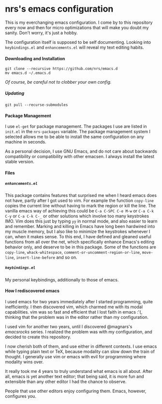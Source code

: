 # nrs's emacs configuration

This is my everchanging emacs configuration. I come by to this repository
every now and then for micro optimizations that will make you
doubt my sanity. Don't worry, it's just a hobby.

The configuration itself is supposed to be self documenting. Looking into
`keybindings.el` and `enhancements.el` will reveal my text editing habits.

#### Downloading and Installation

    git clone --recursive https://github.com/nrs/emacs.d
    mv emacs.d ~/.emacs.d

*Of course, be careful not to clobber your own config.*

##### Updating

    git pull --recurse-submodules

#### Package Management

I use `el-get` for package management. The packages I use are listed in
`init.el` in the `nrs-packages` variable.
The package management system I selected allows me
to be able to install the same configuration on any machine in seconds.

As a personal decision, I use GNU Emacs, and do not care about backwards
compatibility or compatibility with other emacsen. I always install the latest
stable version.

#### Files
##### `enhancements.el`

This package contains features that surprised me when I heard emacs does not
have, partly after I got used to vim. For example the function `copy-line`
copies the current line without having to mark the region or kill the line.
The vanilla emacs way
of achieving this could be `C-a C-SPC C-e M-w` or `C-a C-k C-y` or `C-a C-k C-_`
or other solutions which involve too many keystrokes IMO. Vim does this just by
typing `yy` in normal mode, and also easier to learn and remember. Marking and
killing in Emacs have long been hardwired into my muscle memory, but I also like
to minimize the keystrokes whenever I can, when it makes sense. To this end, I
have defined and gleaned useful functions from all over the net, which
specifically enhance Emacs's editing behavior only, and deserve to be in this
package. Some of the functions are `copy-line`, `whack-whitespace`,
`comment-or-uncomment-region-or-line`, `move-line`, `insert-line-before` and so
on.

##### `keybindings.el`

My personal keybindings, additionally to those of emacs.

#### How I rediscovered emacs

I used emacs for two years immediately after I started programming, quite
inefficiently. I then discovered vim, which charmed me with its modal
capabilities. vim was so fast and efficient that I lost faith in emacs :'(, thinking
that the problem was in the editor rather than my configuration.

I used vim for another two years, until I discovered @magnars's *emacsrocks*
series. I realized the problem was with my configuration, and decided to create
this repository.

I now cherish both of them, and use either in different contexts. I use emacs while typing
plain text or TeX, because modality can slow down the train of thought. I
generally use vim or emacs with evil for programming where modality wins over.

It really took me 4 years to truly understand what emacs is all about. After
all, emacs is yet another text editor; that being said, it is more fun and extensible
than any other editor I had the chance to observe.

People that use other editors enjoy configuring them. Emacs, however, configures you.
